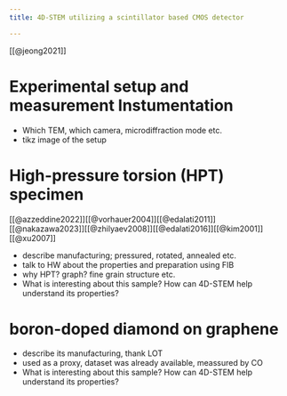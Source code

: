 ```yaml
---
title: 4D-STEM utilizing a scintillator based CMOS detector

---
```


[[@jeong2021]]
# Experimental setup and measurement Instumentation
- Which TEM, which camera, microdiffraction mode etc.
- tikz image of the setup

# High-pressure torsion (HPT) specimen
[[@azzeddine2022]][[@vorhauer2004]][[@edalati2011]][[@nakazawa2023]][[@zhilyaev2008]][[@edalati2016]][[@kim2001]][[@xu2007]]
- describe manufacturing; pressured, rotated, annealed etc.
- talk to HW about the properties and preparation using FIB
- why HPT? graph? fine grain structure etc.
- What is interesting about this sample? How can 4D-STEM help understand its properties?


# boron-doped diamond on graphene
- describe its manufacturing, thank LOT
- used as a proxy, dataset was already available, meassured by CO
- What is interesting about this sample? How can 4D-STEM help understand its properties?
